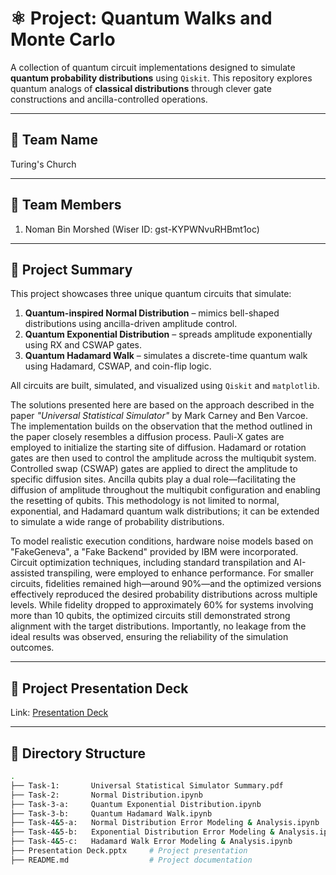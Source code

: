 # ⚛️ Project: Quantum Walks and Monte Carlo 

A collection of quantum circuit implementations designed to simulate **quantum probability distributions** using `Qiskit`. This repository explores quantum analogs of **classical distributions** through clever gate constructions and ancilla-controlled operations.

---

## 🚀   Team Name 

Turing's Church

---

## 🔬   Team Members 

1. Noman Bin Morshed (Wiser ID: gst-KYPWNvuRHBmt1oc)

---

## 🧠 Project Summary

This project showcases three unique quantum circuits that simulate:

1. **Quantum-inspired Normal Distribution** – mimics bell-shaped distributions using ancilla-driven amplitude control.
2. **Quantum Exponential Distribution** – spreads amplitude exponentially using RX and CSWAP gates.
3. **Quantum Hadamard Walk** – simulates a discrete-time quantum walk using Hadamard, CSWAP, and coin-flip logic.

All circuits are built, simulated, and visualized using `Qiskit` and `matplotlib`.

The solutions presented here are based on the approach described in the paper *"Universal Statistical Simulator"* by Mark Carney and Ben Varcoe. The implementation builds on the observation that the method outlined in the paper closely resembles a diffusion process. Pauli-X gates are employed to initialize the starting site of diffusion. Hadamard or rotation gates are then used to control the amplitude across the multiqubit system. Controlled swap (CSWAP) gates are applied to direct the amplitude to specific diffusion sites. Ancilla qubits play a dual role—facilitating the diffusion of amplitude throughout the multiqubit configuration and enabling the resetting of qubits. This methodology is not limited to normal, exponential, and Hadamard quantum walk distributions; it can be extended to simulate a wide range of probability distributions.

To model realistic execution conditions, hardware noise models based on "FakeGeneva", a "Fake Backend" provided by IBM were incorporated. Circuit optimization techniques, including standard transpilation and AI-assisted transpiling, were employed to enhance performance. For smaller circuits, fidelities remained high—around 90%—and the optimized versions effectively reproduced the desired probability distributions across multiple levels. While fidelity dropped to approximately 60% for systems involving more than 10 qubits, the optimized circuits still demonstrated strong alignment with the target distributions. Importantly, no leakage from the ideal results was observed, ensuring the reliability of the simulation outcomes.

---

## 🧠 Project Presentation Deck

Link: [Presentation Deck](https://1drv.ms/p/c/cba382d5b6a0311d/EUbmEm5FL4lFqRtLlS5257YBqlXWemW4CuUVGHRMjQ2ZWg?e=ol3UA2)

---

## 📁 Directory Structure

```bash
.
├── Task-1:       Universal Statistical Simulator Summary.pdf                  # Paper Summary
├── Task-2:       Normal Distribution.ipynb                                    # Quantum Bell/Normal-like Distribution
├── Task-3-a:     Quantum Exponential Distribution.ipynb                       # Quantum Exponential Distribution
├── Task-3-b:     Quantum Hadamard Walk.ipynb                                  # Quantum Hadamard Walk
├── Task-4&5-a:   Normal Distribution Error Modeling & Analysis.ipynb          # Quantum Bell/Normal-like Distribution Under Thermal Noise
├── Task-4&5-b:   Exponential Distribution Error Modeling & Analysis.ipynb     # Quantum Exponential Distribution Under Thermal Noise
├── Task-4&5-c:   Hadamard Walk Error Modeling & Analysis.ipynb                # Quantum Hadamard Walk Under Thermal Noise
├── Presentation Deck.pptx     # Project presentation
├── README.md                  # Project documentation



